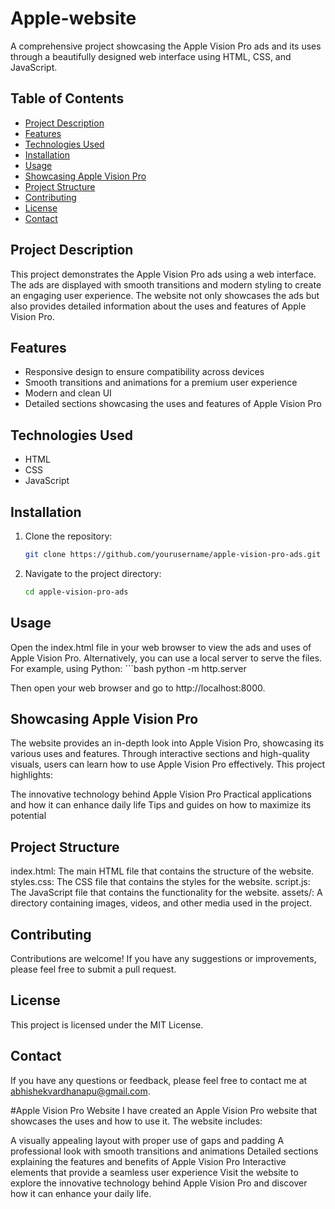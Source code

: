 # Apple-website



A comprehensive project showcasing the Apple Vision Pro ads and its uses through a beautifully designed web interface using HTML, CSS, and JavaScript.

## Table of Contents

- [Project Description](#project-description)
- [Features](#features)
- [Technologies Used](#technologies-used)
- [Installation](#installation)
- [Usage](#usage)
- [Showcasing Apple Vision Pro](#showcasing-apple-vision-pro)
- [Project Structure](#project-structure)
- [Contributing](#contributing)
- [License](#license)
- [Contact](#contact)

## Project Description

This project demonstrates the Apple Vision Pro ads using a web interface. The ads are displayed with smooth transitions and modern styling to create an engaging user experience. The website not only showcases the ads but also provides detailed information about the uses and features of Apple Vision Pro.

## Features

- Responsive design to ensure compatibility across devices
- Smooth transitions and animations for a premium user experience
- Modern and clean UI
- Detailed sections showcasing the uses and features of Apple Vision Pro

## Technologies Used

- HTML
- CSS
- JavaScript

## Installation

1. Clone the repository:
   ```bash
   git clone https://github.com/yourusername/apple-vision-pro-ads.git


2. Navigate to the project directory:
    ```bash
    cd apple-vision-pro-ads

## Usage
Open the index.html file in your web browser to view the ads and uses of Apple Vision Pro.
Alternatively, you can use a local server to serve the files. For example, using Python:
    ```bash
    python -m http.server
    
Then open your web browser and go to http://localhost:8000.

## Showcasing Apple Vision Pro

The website provides an in-depth look into Apple Vision Pro, showcasing its various uses and features. Through interactive sections and high-quality visuals, users can learn how to use Apple Vision Pro effectively. This project highlights:

The innovative technology behind Apple Vision Pro
Practical applications and how it can enhance daily life
Tips and guides on how to maximize its potential

## Project Structure
index.html: The main HTML file that contains the structure of the website.
styles.css: The CSS file that contains the styles for the website.
script.js: The JavaScript file that contains the functionality for the website.
assets/: A directory containing images, videos, and other media used in the project.

## Contributing
Contributions are welcome! If you have any suggestions or improvements, please feel free to submit a pull request.

## License
This project is licensed under the MIT License.

## Contact
If you have any questions or feedback, please feel free to contact me at abhishekvardhanapu@gmail.com.

#Apple Vision Pro Website
I have created an Apple Vision Pro website that showcases the uses and how to use it. The website includes:

A visually appealing layout with proper use of gaps and padding
A professional look with smooth transitions and animations
Detailed sections explaining the features and benefits of Apple Vision Pro
Interactive elements that provide a seamless user experience
Visit the website to explore the innovative technology behind Apple Vision Pro and discover how it can enhance your daily life.


